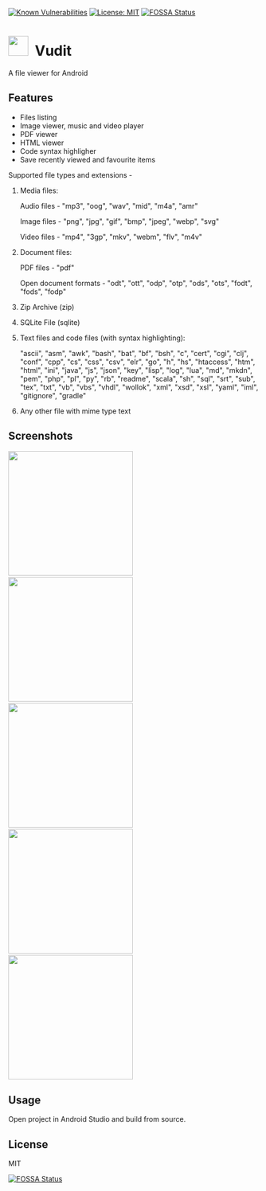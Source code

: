 [![Known Vulnerabilities](https://snyk.io/test/github/praharshjain/Vudit/badge.svg)](https://snyk.io/test/github/praharshjain/Vudit)
[![License: MIT](https://img.shields.io/badge/License-MIT-brightgreen.svg)](https://opensource.org/licenses/MIT) 
[![FOSSA Status](https://app.fossa.io/api/projects/git%2Bgithub.com%2Fpraharshjain%2FVudit.svg?type=shield)](https://app.fossa.io/projects/git%2Bgithub.com%2Fpraharshjain%2FVudit?ref=badge_shield)


<img src="https://github.com/praharshjain/Vudit/blob/master/app/src/main/res/mipmap-xxxhdpi/ic_launcher.png" width="40">&nbsp;&nbsp;Vudit
==========
A file viewer for Android

Features
----------------
* Files listing
* Image viewer, music and video player
* PDF viewer
* HTML viewer
* Code syntax highligher
* Save recently viewed and favourite items

Supported file types and extensions -

1. Media files:

    Audio files - "mp3", "oog", "wav", "mid", "m4a", "amr"  
    
    Image files - "png", "jpg", "gif", "bmp", "jpeg", "webp", "svg"  
    
    Video files - "mp4", "3gp", "mkv", "webm", "flv", "m4v"

2. Document files:

    PDF files - "pdf"
    
    Open document formats - "odt", "ott", "odp", "otp", "ods", "ots", "fodt", "fods", "fodp"  
    
3. Zip Archive (zip)

4. SQLite File (sqlite)

5. Text files and code files (with syntax highlighting):
    
    "ascii", "asm", "awk", "bash", "bat", "bf", "bsh", "c", "cert", "cgi", "clj", "conf", "cpp", "cs", "css", "csv", "elr", "go", "h", "hs", "htaccess", "htm", "html", "ini", "java", "js", "json", "key", "lisp", "log", "lua", "md", "mkdn", "pem", "php", "pl", "py", "rb", "readme", "scala", "sh", "sql", "srt", "sub", "tex", "txt", "vb", "vbs", "vhdl", "wollok", "xml", "xsd", "xsl", "yaml", "iml", "gitignore", "gradle"  
    
6. Any other file with mime type text

Screenshots
----------------
<img src="https://github.com/praharshjain/Vudit/blob/master/screenshots/1.png" width="250"> &nbsp;&nbsp;&nbsp;<img src="https://github.com/praharshjain/Vudit/blob/master/screenshots/2.png" width="250"> &nbsp;&nbsp;&nbsp;<img src="https://github.com/praharshjain/Vudit/blob/master/screenshots/3.png" width="250"> &nbsp;&nbsp;&nbsp;<img src="https://github.com/praharshjain/Vudit/blob/master/screenshots/4.png" width="250"> &nbsp;&nbsp;&nbsp;<img src="https://github.com/praharshjain/Vudit/blob/master/screenshots/5.png" width="250">

Usage
----------------
Open project in Android Studio and build from source.

License
----------------
MIT

[![FOSSA Status](https://app.fossa.io/api/projects/git%2Bgithub.com%2Fpraharshjain%2FVudit.svg?type=large)](https://app.fossa.io/projects/git%2Bgithub.com%2Fpraharshjain%2FVudit?ref=badge_large)
